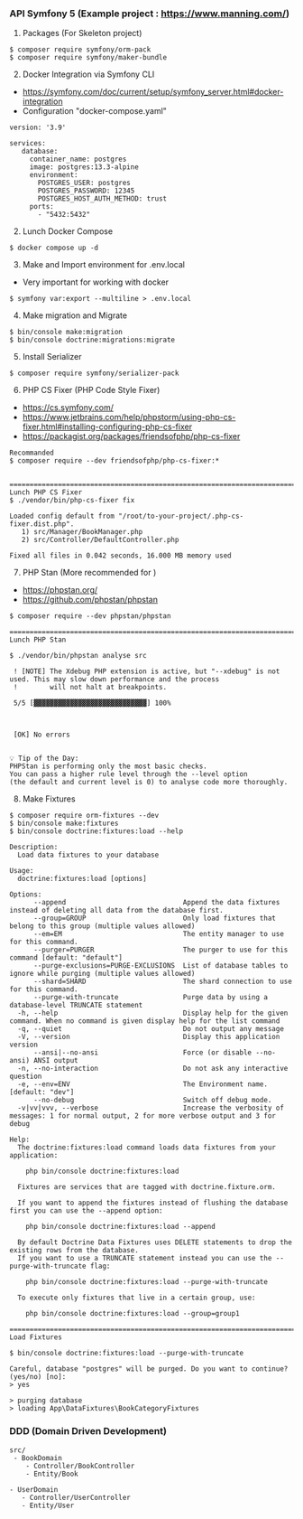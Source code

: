 ### API Symfony 5 (Example project : https://www.manning.com/)


1. Packages (For Skeleton project)
```
$ composer require symfony/orm-pack
$ composer require symfony/maker-bundle
```


2. Docker Integration via Symfony CLI
- https://symfony.com/doc/current/setup/symfony_server.html#docker-integration
- Configuration "docker-compose.yaml"
```
version: '3.9'

services:
   database:
     container_name: postgres
     image: postgres:13.3-alpine
     environment:
       POSTGRES_USER: postgres
       POSTGRES_PASSWORD: 12345
       POSTGRES_HOST_AUTH_METHOD: trust
     ports:
       - "5432:5432"

```


2. Lunch Docker Compose
```
$ docker compose up -d
```

3. Make and Import environment for .env.local
- Very important for working with docker
```
$ symfony var:export --multiline > .env.local
```

4. Make migration and Migrate
```
$ bin/console make:migration
$ bin/console doctrine:migrations:migrate
```

5. Install Serializer
```
$ composer require symfony/serializer-pack
```

6. PHP CS Fixer (PHP Code Style Fixer)

- https://cs.symfony.com/
- https://www.jetbrains.com/help/phpstorm/using-php-cs-fixer.html#installing-configuring-php-cs-fixer
- https://packagist.org/packages/friendsofphp/php-cs-fixer

```
Recommanded
$ composer require --dev friendsofphp/php-cs-fixer:*


=====================================================================================
Lunch PHP CS Fixer
$ ./vendor/bin/php-cs-fixer fix

Loaded config default from "/root/to-your-project/.php-cs-fixer.dist.php".
   1) src/Manager/BookManager.php
   2) src/Controller/DefaultController.php

Fixed all files in 0.042 seconds, 16.000 MB memory used

```


7. PHP Stan (More recommended for )
- https://phpstan.org/
- https://github.com/phpstan/phpstan

```
$ composer require --dev phpstan/phpstan

===================================================================================
Lunch PHP Stan

$ ./vendor/bin/phpstan analyse src

 ! [NOTE] The Xdebug PHP extension is active, but "--xdebug" is not used. This may slow down performance and the process
 !        will not halt at breakpoints.

 5/5 [▓▓▓▓▓▓▓▓▓▓▓▓▓▓▓▓▓▓▓▓▓▓▓▓▓▓▓▓] 100%



 [OK] No errors


💡 Tip of the Day:
PHPStan is performing only the most basic checks.
You can pass a higher rule level through the --level option
(the default and current level is 0) to analyse code more thoroughly.

```


8. Make Fixtures
```
$ composer require orm-fixtures --dev
$ bin/console make:fixtures
$ bin/console doctrine:fixtures:load --help

Description:
  Load data fixtures to your database

Usage:
  doctrine:fixtures:load [options]

Options:
      --append                             Append the data fixtures instead of deleting all data from the database first.
      --group=GROUP                        Only load fixtures that belong to this group (multiple values allowed)
      --em=EM                              The entity manager to use for this command.
      --purger=PURGER                      The purger to use for this command [default: "default"]
      --purge-exclusions=PURGE-EXCLUSIONS  List of database tables to ignore while purging (multiple values allowed)
      --shard=SHARD                        The shard connection to use for this command.
      --purge-with-truncate                Purge data by using a database-level TRUNCATE statement
  -h, --help                               Display help for the given command. When no command is given display help for the list command
  -q, --quiet                              Do not output any message
  -V, --version                            Display this application version
      --ansi|--no-ansi                     Force (or disable --no-ansi) ANSI output
  -n, --no-interaction                     Do not ask any interactive question
  -e, --env=ENV                            The Environment name. [default: "dev"]
      --no-debug                           Switch off debug mode.
  -v|vv|vvv, --verbose                     Increase the verbosity of messages: 1 for normal output, 2 for more verbose output and 3 for debug

Help:
  The doctrine:fixtures:load command loads data fixtures from your application:

    php bin/console doctrine:fixtures:load

  Fixtures are services that are tagged with doctrine.fixture.orm.

  If you want to append the fixtures instead of flushing the database first you can use the --append option:

    php bin/console doctrine:fixtures:load --append

  By default Doctrine Data Fixtures uses DELETE statements to drop the existing rows from the database.
  If you want to use a TRUNCATE statement instead you can use the --purge-with-truncate flag:

    php bin/console doctrine:fixtures:load --purge-with-truncate

  To execute only fixtures that live in a certain group, use:

    php bin/console doctrine:fixtures:load --group=group1

=========================================================================
Load Fixtures

$ bin/console doctrine:fixtures:load --purge-with-truncate

Careful, database "postgres" will be purged. Do you want to continue? (yes/no) [no]:
> yes

> purging database
> loading App\DataFixtures\BookCategoryFixtures

```

### DDD (Domain Driven Development)
```
src/
 - BookDomain
    - Controller/BookController
    - Entity/Book

- UserDomain
   - Controller/UserController
   - Entity/User
```
